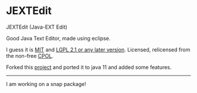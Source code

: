 # JEXTEdit

JEXTEdit (Java-EXT Edit)

Good Java Text Editor, made using eclipse.

I guess it is [MIT](https://tldrlegal.com/license/mit-license#changesets/active) and [LGPL 2.1 or any later version](https://www.gnu.org/licenses/old-licenses/lgpl-2.1.txt). Licensed, relicensed from the non-free [CPOL](http://www.codeproject.com/info/cpol10.aspx).

Forked this [project](https://github.com/pritamzope/AdvancedNotepad_Java) and ported it to java 11 and added some features. 


<hr>

I am working on a snap package!